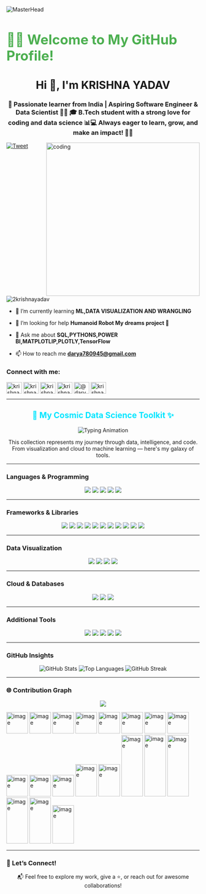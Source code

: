 ![MasterHead](https://logicmojo.com/assets/dist/new_pages/images/data-science-intro.gif)

<h1  style="font-size: 2.5em; color: #4CAF50;">👨‍💻 Welcome to My GitHub Profile!</h1>
<h1 align="center">Hi 👋, I'm KRISHNA YADAV</h1>
<h3 align="center">🚀 Passionate learner from India | Aspiring Software Engineer & Data Scientist 👩‍💻 🎓 B.Tech student with a strong love for coding and data science 📊💻 Always eager to learn, grow, and make an impact! 🌟✨</h3>
<img align="right" alt="coding" width="400" src="https://pgmatrix.net/wp-content/uploads/2021/10/home-version-8-banner-image.webp">

[![Tweet](https://img.shields.io/twitter/url/http/shields.io.svg?style=social)](https://x.com/KRISHNASHY71792)

<p align="left"> <img src="https://komarev.com/ghpvc/?username=2krishnayadav&label=Profile%20views&color=0e75b6&style=flat" alt="2krishnayadav" /> </p>



- 🌱 I’m currently learning **ML,DATA VISUALIZATION AND WRANGLING**

- 🤝 I’m looking for help  **Humanoid Robot My dreams project  🤖**

- 💬 Ask me about **SQL,PYTHONS,POWER BI,MATPLOTLIP,PLOTLY,TensorFlow**

- 📫 How to reach me **darya780945@gmail.com**

<h3 align="left">Connect with me:</h3>
<p align="left">

<a href="https://linkedin.com/in/krishna-yadav-392b61300" target="blank"><img align="center" src="https://raw.githubusercontent.com/rahuldkjain/github-profile-readme-generator/master/src/images/icons/Social/linked-in-alt.svg" alt="krishna-yadav-392b61300" height="30" width="40" /></a>
<a href="https://stackoverflow.com/users/krishna yadav" target="blank"><img align="center" src="https://raw.githubusercontent.com/rahuldkjain/github-profile-readme-generator/master/src/images/icons/Social/stack-overflow.svg" alt="krishna yadav" height="30" width="40" /></a>
<a href="https://kaggle.com/krishnayadav456wrsty" target="blank"><img align="center" src="https://raw.githubusercontent.com/rahuldkjain/github-profile-readme-generator/master/src/images/icons/Social/kaggle.svg" alt="krishnayadav456wrsty" height="30" width="40" /></a>
<a href="https://instagram.com/krishnayaduvansy58" target="blank"><img align="center" src="https://raw.githubusercontent.com/rahuldkjain/github-profile-readme-generator/master/src/images/icons/Social/instagram.svg" alt="krishnayaduvansy58" height="30" width="40" /></a>
<a href="https://www.hackerrank.com/@darya780945" target="blank"><img align="center" src="https://raw.githubusercontent.com/rahuldkjain/github-profile-readme-generator/master/src/images/icons/Social/hackerrank.svg" alt="@darya780945" height="30" width="40" /></a>
<a href="https://www.leetcode.com/krishnayaduvansy58" target="blank"><img align="center" src="https://raw.githubusercontent.com/rahuldkjain/github-profile-readme-generator/master/src/images/icons/Social/leet-code.svg" alt="krishnayaduvansy58" height="30" width="40" /></a>
</p>

---




<h2 align="center" style="color:#00E5FF; font-weight:bold;">
  🔬 My Cosmic Data Science Toolkit ✨
</h2>


<!-- ⌨️ Typing Text Animation -->
<p align="center">
  <img src="https://readme-typing-svg.demolab.com?lines=Welcome+to+My+Toolkit!;Exploring+the+Universe+of+Data;AI+that+Illuminates+the+Stars;Coding+the+Future+with+Python;&center=true&width=500&height=45&color=00E5FF&vCenter=true" alt="Typing Animation" />
</p>

<!-- ✨ Short Intro -->
<p align="center" style="max-width:700px; margin:auto;">
   This collection represents my journey through data, intelligence, and code.  
  From visualization and cloud to machine learning — here's my galaxy of tools.  
</p>

---

###  Languages & Programming

<p align="center">
  <img src="https://img.shields.io/badge/Python-3776AB?style=for-the-badge&logo=python&logoColor=white" />
  <img src="https://img.shields.io/badge/SQL-4479A1?style=for-the-badge&logo=mysql&logoColor=white" />
  <img src="https://img.shields.io/badge/C++-00599C?style=for-the-badge&logo=cplusplus&logoColor=white" />
  <img src="https://img.shields.io/badge/HTML5-E34F26?style=for-the-badge&logo=html5&logoColor=white" />
  <img src="https://img.shields.io/badge/CSS3-1572B6?style=for-the-badge&logo=css3&logoColor=white" />
</p>

---

###  Frameworks & Libraries

<p align="center">
  <img src="https://img.shields.io/badge/TensorFlow-FF6F00?style=for-the-badge&logo=tensorflow&logoColor=white" />
  <img src="https://img.shields.io/badge/PyTorch-EE4C2C?style=for-the-badge&logo=pytorch&logoColor=white" />
  <img src="https://img.shields.io/badge/Matplotlib-11557C?style=for-the-badge&logo=matplotlib&logoColor=white" />
  <img src="https://img.shields.io/badge/Seaborn-FFBB39?style=for-the-badge&logo=plotly&logoColor=white" />
  <img src="https://img.shields.io/badge/Plotly-3F4F75?style=for-the-badge&logo=plotly&logoColor=white" />
  <img src="https://img.shields.io/badge/Pandas-150458?style=for-the-badge&logo=pandas&logoColor=white" />
  <img src="https://img.shields.io/badge/NumPy-013243?style=for-the-badge&logo=numpy&logoColor=white" />
  <img src="https://img.shields.io/badge/FastAPI-009688?style=for-the-badge&logo=fastapi&logoColor=white" />
  <img src="https://img.shields.io/badge/Scikit%20Learn-F7931E?style=for-the-badge&logo=scikit-learn&logoColor=white" />
  <img src="https://img.shields.io/badge/OpenCV-5C3EE8?style=for-the-badge&logo=opencv&logoColor=white" />
  <img src="https://img.shields.io/badge/Flask-000000?style=for-the-badge&logo=flask&logoColor=white" />
</p>

---

###  Data Visualization

<p align="center">
  <img src="https://img.shields.io/badge/Tableau-E97627?style=for-the-badge&logo=tableau&logoColor=white" />
  <img src="https://img.shields.io/badge/Power%20BI-F2C811?style=for-the-badge&logo=powerbi&logoColor=black" />
  <img src="https://img.shields.io/badge/Blender-F5792A?style=for-the-badge&logo=blender&logoColor=white" />
  <img src="https://img.shields.io/badge/Figma-F24E1E?style=for-the-badge&logo=figma&logoColor=white" />
</p>

---

###  Cloud & Databases

<p align="center">
  <img src="https://img.shields.io/badge/MySQL-4479A1?style=for-the-badge&logo=mysql&logoColor=white" />
  <img src="https://img.shields.io/badge/Google%20Cloud-4285F4?style=for-the-badge&logo=google-cloud&logoColor=white" />
  <img src="https://img.shields.io/badge/Docker-2496ED?style=for-the-badge&logo=docker&logoColor=white" />
</p>

---

###   Additional Tools

<p align="center">
  <img src="https://img.shields.io/badge/Git-F05032?style=for-the-badge&logo=git&logoColor=white" />
  <img src="https://img.shields.io/badge/Linux-FCC624?style=for-the-badge&logo=linux&logoColor=black" />
  <img src="https://img.shields.io/badge/Adobe%20Illustrator-FF9A00?style=for-the-badge&logo=adobe-illustrator&logoColor=white" />
  <img src="https://img.shields.io/badge/Adobe%20Photoshop-31A8FF?style=for-the-badge&logo=adobe-photoshop&logoColor=white" />
  <img src="https://img.shields.io/badge/Jupyter-F37626?style=for-the-badge&logo=jupyter&logoColor=white" />
</p>

---

###  GitHub Insights

<div align="center">
  <img src="https://github-readme-stats.vercel.app/api?username=2krishnayadav&show_icons=true&theme=tokyonight" alt="GitHub Stats" />
  <img src="https://github-readme-stats.vercel.app/api/top-langs?username=2krishnayadav&layout=compact&theme=tokyonight" alt="Top Languages" />
  <img src="https://github-readme-streak-stats.herokuapp.com/?user=2krishnayadav&theme=tokyonight" alt="GitHub Streak" />
</div>

---

### 🌐 Contribution Graph

<p align="center">
  <img src="https://github-readme-activity-graph.vercel.app/graph?username=2KRISHNAYADAV&theme=react-dark" />
</p>

<img width="56" height="56" alt="image" src="https://github.com/user-attachments/assets/428b8f7e-7efa-44e3-9922-9a8d6638f8b5" />
<img width="56" height="56" alt="image" src="https://github.com/user-attachments/assets/500de173-23de-45a0-a9bf-e564cc39792b" />
<img width="56" height="56" alt="image" src="https://github.com/user-attachments/assets/f1d00463-1b1d-446e-a1d4-11fee1c07720" />
<img width="56" height="56" alt="image" src="https://github.com/user-attachments/assets/0001385b-7665-4604-a428-4e61c572c8f4" />
<img width="56" height="56" alt="image" src="https://github.com/user-attachments/assets/d3cdb6b5-6d99-4ba1-abe9-098f09ed5845" />
<img width="56" height="56" alt="image" src="https://github.com/user-attachments/assets/fdbd6f22-e109-446a-992e-6d519e24853e" />
<img width="56" height="56" alt="image" src="https://github.com/user-attachments/assets/96227532-1c1f-4d08-b66b-c2288ef93732" />
<img width="56" height="56" alt="image" src="https://github.com/user-attachments/assets/d05d57fd-cfdc-4c61-b720-ef2cd4cfbc21" />
<img width="56" height="56" alt="image" src="https://github.com/user-attachments/assets/b62d9c15-8f2a-4f3c-bc38-f4472cc641fa" />
<img width="56" height="56" alt="image" src="https://github.com/user-attachments/assets/fa141b3d-8780-4bf4-a2f8-451538346215" />
<img width="56" height="56" alt="image" src="https://github.com/user-attachments/assets/11eedcb1-6810-4acb-a893-0222765aa4fb" />
<img width="56" height="84" alt="image" src="https://github.com/user-attachments/assets/25d62690-34f4-477e-94c6-0a1c3d9d257d" />
<img width="56" height="84" alt="image" src="https://github.com/user-attachments/assets/1b1b7154-5243-4b89-9624-34f3852d79d3" />
<img width="56" height="160" alt="image" src="https://github.com/user-attachments/assets/15859f60-602c-46ca-b4a6-9ed79a8f156a" />
<img width="56" height="161" alt="image" src="https://github.com/user-attachments/assets/5609631b-70e6-4863-89c7-7b5d0fe20eb8" />
<img width="56" height="160" alt="image" src="https://github.com/user-attachments/assets/85e49315-12a9-4354-b825-0d94110ea475" />
<img width="56" height="120" alt="image" src="https://github.com/user-attachments/assets/a96af849-92f2-424e-87c7-9a0ead2e5675" />
<img width="56" height="120" alt="image" src="https://github.com/user-attachments/assets/07a9dca1-7b9f-44ff-92ae-cf6537ea809e" />
<img width="56" height="100" alt="image" src="https://github.com/user-attachments/assets/e8b05f8b-7e05-479c-8d5e-4b1a2f508358" />











---

### 🤝 Let’s Connect!

<p align="center">
  📬 Feel free to explore my work, give a ⭐, or reach out for awesome collaborations!
</p>


</div>
